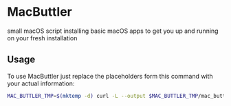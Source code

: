 # MacButtler
small macOS script installing basic macOS apps to get you up and running on your fresh installation

## Usage
To use MacButtler just replace the placeholders form this command with your actual information:

```zsh
MAC_BUTTLER_TMP=$(mktemp -d) curl -L --output $MAC_BUTTLER_TMP/mac_buttler.zip https://github.com/stoiandan/MacButtler/archive/refs/heads/main.zip && unzip $MAC_BUTTLER_TMP/mac_buttler.zip && chmod +x $MAC_BUTTLER_TMP/MacButtler-main/install.sh && $MAC_BUTTLER_TMP/MacButtler-main/install.sh EMAIL "FULL NAME"
```
